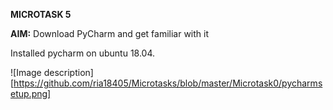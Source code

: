 **MICROTASK 5**

**AIM:** Download PyCharm and get familiar with it 

Installed pycharm on ubuntu 18.04.

![Image description][https://github.com/ria18405/Microtasks/blob/master/Microtask0/pycharmsetup.png]
